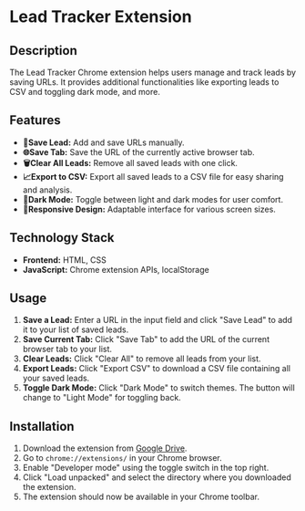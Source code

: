 # Lead Tracker Extension

## Description
The Lead Tracker Chrome extension helps users manage and track leads by saving URLs. It provides additional functionalities like exporting leads to CSV and toggling dark mode, and more.

## Features
- **💾Save Lead:** Add and save URLs manually.
- **🌐Save Tab:** Save the URL of the currently active browser tab.
- **🗑️Clear All Leads:** Remove all saved leads with one click.
- **📈Export to CSV:** Export all saved leads to a CSV file for easy sharing and analysis.
- **🌙Dark Mode:** Toggle between light and dark modes for user comfort.
- **📱Responsive Design:** Adaptable interface for various screen sizes.

## Technology Stack
- **Frontend:** HTML, CSS
- **JavaScript:** Chrome extension APIs, localStorage

## Usage

1. **Save a Lead:** Enter a URL in the input field and click "Save Lead" to add it to your list of saved leads.
2. **Save Current Tab:** Click "Save Tab" to add the URL of the current browser tab to your list.
3. **Clear Leads:** Click "Clear All" to remove all leads from your list.
4. **Export Leads:** Click "Export CSV" to download a CSV file containing all your saved leads.
5. **Toggle Dark Mode:** Click "Dark Mode" to switch themes. The button will change to "Light Mode" for toggling back.

## Installation
1. Download the extension from [Google Drive](direct_download_link).
2. Go to `chrome://extensions/` in your Chrome browser.
3. Enable "Developer mode" using the toggle switch in the top right.
4. Click "Load unpacked" and select the directory where you downloaded the extension.
5. The extension should now be available in your Chrome toolbar.
